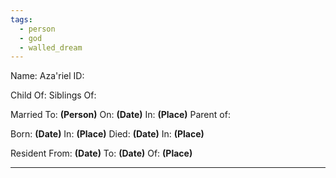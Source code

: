```yaml
---
tags:
  - person
  - god
  - walled_dream
---
```

Name: Aza'riel
ID:

Child Of: 
Siblings Of:

Married To: **(Person)** On: **(Date)** In: **(Place)**
Parent of: 

Born: **(Date)** In: **(Place)**
Died: **(Date)** In: **(Place)**

Resident From: **(Date)** To: **(Date)** Of: **(Place)**

---

